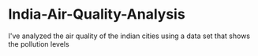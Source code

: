# India-Air-Quality-Analysis
I've analyzed the air quality of the indian cities using a data set that shows the pollution levels
